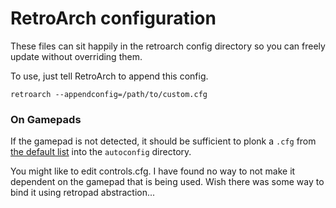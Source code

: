 # RetroArch configuration

These files can sit happily in the retroarch config directory so you can freely
update without overriding them.

To use, just tell RetroArch to append this config.

    retroarch --appendconfig=/path/to/custom.cfg

### On Gamepads

If the gamepad is not detected, it should be sufficient to plonk a `.cfg` from
[the default list](https://github.com/libretro/retroarch-joypad-autoconfig)
into the `autoconfig` directory.

You might like to edit controls.cfg. I have found no way to not make it
dependent on the gamepad that is being used. Wish there was some way to bind it
using retropad abstraction...
